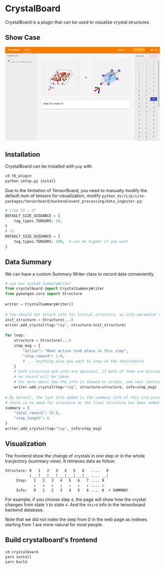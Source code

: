 # CrystalBoard
CrystalBoard is a plugin that can be used to visualize crystal structures.


## Show Case
![crystalboard.png](docs/crystalboard.png)

## Installation
CrystalBoard can be installed with `pip` with
```python
cd tb_plugin
python setup.py install
```
Due to the limitation of TensorBoard, you need to manually modify the default num of tensors for visualization, modify `python_dir/Lib/site-packages/tensorboard/backend/event_processing/data_ingester.py`:
```python
# Line 35 ~ 37
DEFAULT_SIZE_GUIDANCE = {
    tag_types.TENSORS: 10,
}
# to
DEFAULT_SIZE_GUIDANCE = {
    tag_types.TENSORS: 100,  # can be higher if you want
}
```

## Data Summary
We can have a custom Summary Writer class to record data conveniently.
```python
# use our custom SummaryWriter
from crystalboard import CrystalSummaryWriter
from pymatgen.core import Structure

writer = CrystalSummaryWriter()

# You should not attach info for initial structure, as info parameter stores step info.
init_structure = Structure(...)
writer.add_crystal(tag="tag", structure=init_structure)

for loop:
    structure = Structure(...)
    step_msg = {
        "action": "What action took place in this step",
        "step_reward": 1.0,
        # ... anything else you want to show on the tensorboard
    }
    # both structure and info are optional, if both of them are missing,
    # no record will be taken
    # For more about how the info is showed on screen, see next section.
    writer.add_crystal(tag="tag", structure=structure, info=step_msg)

# By default, the last info added is the summary info of this tracjectory,
# there is no need for structure as the final structure has been added in last step in the loop.
summary = {
    "total_reward": 10.0,
    "step_length": 6
}
writer.add_crystal(tag="tag", info=step_msg)

```

## Visualization
The frontend show the change of crystals in one step or in the whole tracjectory (summary view). It retrieves data as follow:
```
Structure: 0   1   2   3   4   5   6   ....   9
           |___|___|___|___|___|___|__ .... __|
     Step:   1   2   3   4   5   6   7 .... 9
             ↓   ↓   ↓   ↓   ↓   ↓   ↓ .... ↓
     Info:   0   1   2   3   4   5   6 .... 8  + SUMMARY   
```
For example, if you choose step `4`, the page will show how the crystal changes from state `3` to state `4`. And the `third` info in the tensorboard backend database.

Note that we did not index the step from 0 in the web page as indexes starting from 1 are more natural for most people.


## Build crystalboard's frontend
```Shell
cd crystalboard
yarn install
yarn build
```

